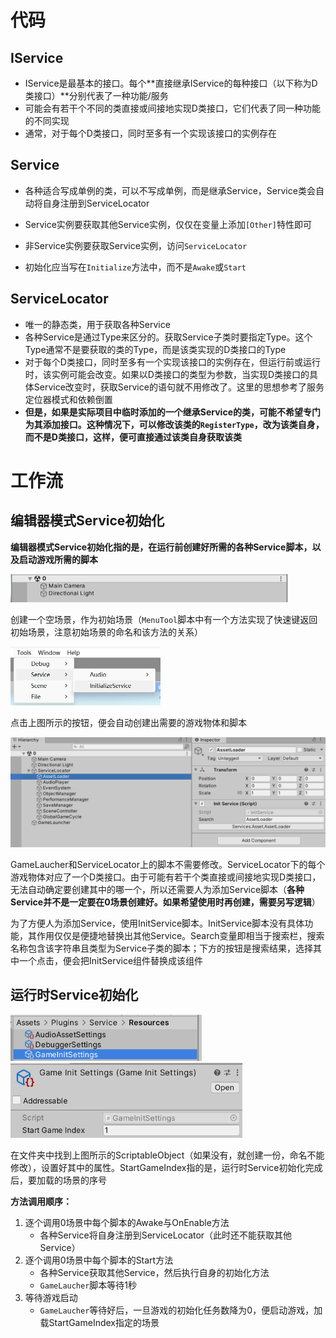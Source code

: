 # 代码

## IService

- IService是最基本的接口。每个**直接继承IService的每种接口（以下称为D类接口）**分别代表了一种功能/服务
- 可能会有若干个不同的类直接或间接地实现D类接口，它们代表了同一种功能的不同实现
- 通常，对于每个D类接口，同时至多有一个实现该接口的实例存在

## Service

- 各种适合写成单例的类，可以不写成单例，而是继承Service，Service类会自动将自身注册到ServiceLocator
- Service实例要获取其他Service实例，仅仅在变量上添加`[Other]`特性即可

- 非Service实例要获取Service实例，访问`ServiceLocator`

- 初始化应当写在`Initialize`方法中，而不是`Awake`或`Start`

## ServiceLocator

- 唯一的静态类，用于获取各种Service
- 各种Service是通过Type来区分的。获取Service子类时要指定Type。这个Type通常不是要获取的类的Type，而是该类实现的D类接口的Type
- 对于每个D类接口，同时至多有一个实现该接口的实例存在，但运行前或运行时，该实例可能会改变。如果以D类接口的类型为参数，当实现D类接口的具体Service改变时，获取Service的语句就不用修改了。这里的思想参考了服务定位器模式和依赖倒置
- **但是，如果是实际项目中临时添加的一个继承Service的类，可能不希望专门为其添加接口。这种情况下，可以修改该类的`RegisterType`，改为该类自身，而不是D类接口，这样，便可直接通过该类自身获取该类**

# 工作流

## 编辑器模式Service初始化

**编辑器模式Service初始化指的是，在运行前创建好所需的各种Service脚本，以及启动游戏所需的脚本**

<img src="Image/image-20230228214033173.png" alt="image-20230228214033173" style="zoom:50%;" />

创建一个空场景，作为初始场景（`MenuTool`脚本中有一个方法实现了快速键返回初始场景，注意初始场景的命名和该方法的关系）

<img src="Image/image-20230228214640512.png" alt="image-20230228214640512" style="zoom:50%;" />

点击上图所示的按钮，便会自动创建出需要的游戏物体和脚本

![image-20230228214801818](Image/image-20230228214801818.png)

GameLaucher和ServiceLocator上的脚本不需要修改。ServiceLocator下的每个游戏物体对应了一个D类接口。由于可能有若干个类直接或间接地实现D类接口，无法自动确定要创建其中的哪一个，所以还需要人为添加Service脚本（**各种Service并不是一定要在0场景创建好。如果希望使用时再创建，需要另写逻辑**）

为了方便人为添加Service，使用InitService脚本。InitService脚本没有具体功能，其作用仅仅是便捷地替换出其他Service。Search变量即相当于搜索栏，搜索名称包含该字符串且类型为Service子类的脚本；下方的按钮是搜索结果，选择其中一个点击，便会把InitService组件替换成该组件

## 运行时Service初始化

<img src="Image/image-20230228215406136.png" alt="image-20230228215406136" style="zoom: 67%;" /><img src="Image/image-20230228215338302.png" alt="image-20230228215338302" style="zoom: 67%;" />

在文件夹中找到上图所示的ScriptableObject（如果没有，就创建一份，命名不能修改），设置好其中的属性。StartGameIndex指的是，运行时Service初始化完成后，要加载的场景的序号

**方法调用顺序：**

1. 逐个调用0场景中每个脚本的Awake与OnEnable方法
   - 各种Service将自身注册到ServiceLocator（此时还不能获取其他Service）
2. 逐个调用0场景中每个脚本的Start方法
   - 各种Service获取其他Service，然后执行自身的初始化方法
   - `GameLaucher`脚本等待1秒
3. 等待游戏启动
   - `GameLaucher`等待好后，一旦游戏的初始化任务数降为0，便启动游戏，加载StartGameIndex指定的场景



